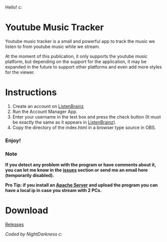 Hello! c:

# Youtube Music Tracker

Youtube music tracker is a small and powerful app to track the music we listen to from youtube music while we stream.

At the moment of this publication, it only supports the youtube music platform, but depending on the support for the application, it may be expanded in the future to support other platforms and even add more styles for the viewer.
# Instructions

1) Create an account on [ListenBrainz](https://listenbrainz.org/)
2) Run the Account Manager App.
3) Enter your username in the text box and press the check button (It must be exactly the same as it appears in [ListenBrainz](https://listenbrainz.org/)).
4) Copy the directory of the index.html in a browser type source in OBS.
### Enjoy!

### Note

**If you detect any problem with the program or have comments about it, you can let me know in the [issues](https://github.com/NIghtDarkness/Music_Tracker/issues) section or send me an email here (temporarily disabled).**


**Pro Tip: if you install an [Apache Server](https://httpd.apache.org/download.cgi) and upload the program you can have a local ip in case you stream with 2 PCs.**

# Download

[Releases](https://github.com/NIghtDarkness/Music_Tracker/releases)

_Coded by NightDarkness c:_
